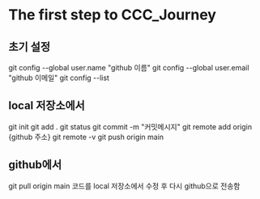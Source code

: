 # The first step to CCC_Journey


## 초기 설정
git config --global user.name "github 이름"
git config --global user.email "github 이메일"
git config --list


## local 저장소에서
git init
git add . 
git status
git commit -m "커밋메시지"
git remote add origin {github 주소}
git remote -v 
git push origin main


## github에서
git pull origin main
코드를 local 저장소에서 수정 후 다시 github으로 전송함
